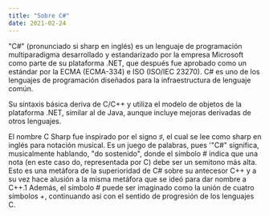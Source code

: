 ```yaml
---
title: "Sobre C#"
date: 2021-02-24
---
```


"C#" (pronunciado si sharp en inglés) es un lenguaje de programación multiparadigma desarrollado y estandarizado por la empresa Microsoft como parte de su plataforma .NET, que después fue aprobado como un estándar por la ECMA (ECMA-334) e ISO (ISO/IEC 23270). C# es uno de los lenguajes de programación diseñados para la infraestructura de lenguaje común.

Su sintaxis básica deriva de C/C++ y utiliza el modelo de objetos de la plataforma .NET, similar al de Java, aunque incluye mejoras derivadas de otros lenguajes.

El nombre C Sharp fue inspirado por el signo ♯, el cual se lee como sharp en inglés para notación musical. Es un juego de palabras, pues '"C#" significa, musicalmente hablando, "do sostenido", donde el símbolo # indica que una nota (en este caso do, representada por C) debe ser un semitono más alta. Esto es una metáfora de la superioridad de C# sobre su antecesor C++ y a su vez hace alusión a la misma metáfora que se ideó para dar nombre a C++.1​ Además, el símbolo # puede ser imaginado como la unión de cuatro símbolos +, continuando así con el sentido de progresión de los lenguajes C.

